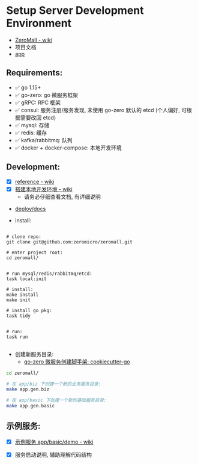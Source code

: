 # Setup Server Development Environment

- [ZeroMall - wiki](https://github.com/zeromicro/zeromall/wiki)
- 项目文档
- [app](./app)

## Requirements:

- ✅ go 1.15+
- ✅ go-zero: go 微服务框架
- ✅ gRPC: RPC 框架
- ✅ consul: 服务注册/服务发现, 未使用 go-zero 默认的 etcd (个人偏好, 可根据需要改回 etcd)
- ✅ mysql: 存储
- ✅ redis: 缓存
- ✅ kafka/rabbitmq: 队列
- ✅ docker + docker-compose: 本地开发环境

## Development:

- [x] [reference - wiki](https://github.com/zeromicro/zeromall/wiki/reference)
- [x] [搭建本地开发环境 - wiki](https://github.com/zeromicro/zeromall/wiki/setup-development)
    - 请务必仔细查看文档, 有详细说明
- [deploy/docs](./deploy/readme.md)

- install:

```

# clone repo:
git clone git@github.com:zeromicro/zeromall.git

# enter project root:
cd zeromall/


# run mysql/redis/rabbitmq/etcd:
task local:init

# install:
make install
make init

# install go pkg:
task tidy


# run:
task run


```

- 创建新服务目录:
    - [go-zero 微服务创建脚手架: cookiecutter-go](https://github.com/better-go/cookiecutter-go)

```bash
cd zeromall/

# 在 app/biz 下创建一个新的业务服务目录:
make app.gen.biz

# 在 app/basic 下创建一个新的基础服务目录:
make app.gen.basic
```

## 示例服务:

- [x] [示例服务 app/basic/demo - wiki](https://github.com/zeromicro/zeromall/wiki/demo-service)
- [x] 服务启动说明, 辅助理解代码结构

